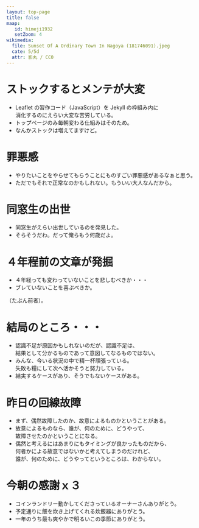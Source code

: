 ```yaml
---
layout: top-page
title: false
maap: 
   id: himeji1932
   setZoom: 4
wikimedia:
  file: Sunset Of A Ordinary Town In Nagoya (181746091).jpeg
  cate: 5/5d
  attr: 影丸 / CC0
---
```


# ストックするとメンテが大変

* Leaflet の習作コード（JavaScript）を Jekyll の枠組み内に  
  消化するのにえらい大変な苦労している。
* トップページのみ毎朝変わる仕組みはそのため。
* なんかストックは増えてますけど。


# 罪悪感

* やりたいことをやらせてもらうことにものすごい罪悪感があるなぁと思う。
* ただでもそれで正常なのかもしれない。もういい大人なんだから。


# 同窓生の出世

* 同窓生がえらい出世しているのを発見した。
* そらそうだわ。だって俺らもう何歳だよ。


# ４年程前の文章が発掘

* ４年経っても変わっていないことを悲しむべきか・・・
* ブレていないことを喜ぶべきか。

（たぶん前者）。


# 結局のところ・・・

* 認識不足が原因かもしれないのだが、認識不足は、  
  結果として分かるものであって意図してなるものではない。
* みんな、今いる状況の中で精一杯頑張っている。  
  失敗も糧にして次へ活かそうと努力している。  
* 結実するケースがあり、そうでもないケースがある。


# 昨日の回線故障

* まず、偶然故障したのか、故意によるものかということがある。
* 故意によるものなら、誰が、何のために、どうやって、  
  故障させたのかということになる。
* 偶然と考えるにはあまりにもタイミングが良かったものだから、  
  何者かによる故意ではないかと考えてしまうのだけれど、  
  誰が、何のために、どうやってというところは、わからない。


# 今朝の感謝ｘ３

* コインランドリー動かしてくださっているオーナーさんありがとう。
* 予定通りに飯を炊き上げてくれる炊飯器にありがとう。
* 一年のうち最も爽やかで明るいこの季節にありがとう。



